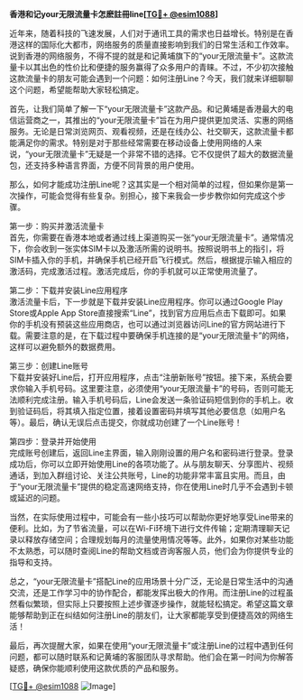 **香港和记your无限流量卡怎麽註冊line[[TG💪+ @esim1088](https://t.me/s/esim1088)]**

近年来，随着科技的飞速发展，人们对于通讯工具的需求也日益增长。特别是在香港这样的国际化大都市，网络服务的质量直接影响到我们的日常生活和工作效率。说到香港的网络服务，不得不提的就是和记黄埔旗下的“your无限流量卡”。这款流量卡以其出色的性价比和便捷的服务赢得了众多用户的青睐。不过，不少初次接触这款流量卡的朋友可能会遇到一个问题：如何注册Line？今天，我们就来详细聊聊这个问题，希望能帮助大家轻松搞定。

首先，让我们简单了解一下“your无限流量卡”这款产品。和记黄埔是香港最大的电信运营商之一，其推出的“your无限流量卡”旨在为用户提供更加灵活、实惠的网络服务。无论是日常浏览网页、观看视频，还是在线办公、社交聊天，这款流量卡都能满足你的需求。特别是对于那些经常需要在移动设备上使用网络的人来说，“your无限流量卡”无疑是一个非常不错的选择。它不仅提供了超大的数据流量包，还支持多种语言界面，方便不同背景的用户使用。

那么，如何才能成功注册Line呢？这其实是一个相对简单的过程，但如果你是第一次操作，可能会觉得有些复杂。别担心，接下来我会一步步教你如何完成这个步骤。

第一步：购买并激活流量卡  
首先，你需要在香港本地或者通过线上渠道购买一张“your无限流量卡”。通常情况下，你会收到一张实体SIM卡以及激活所需的说明书。按照说明书上的指引，将SIM卡插入你的手机，并确保手机已经开启飞行模式。然后，根据提示输入相应的激活码，完成激活过程。激活完成后，你的手机就可以正常使用流量了。

第二步：下载并安装Line应用程序  
激活流量卡后，下一步就是下载并安装Line应用程序。你可以通过Google Play Store或Apple App Store直接搜索“Line”，找到官方应用后点击下载即可。如果你的手机没有预装这些应用商店，也可以通过浏览器访问Line的官方网站进行下载。需要注意的是，在下载过程中要确保手机连接的是“your无限流量卡”的网络，这样可以避免额外的数据费用。

第三步：创建Line账号  
下载并安装好Line后，打开应用程序，点击“注册新账号”按钮。接下来，系统会要求你输入手机号码。这里要注意，必须使用“your无限流量卡”的号码，否则可能无法顺利完成注册。输入手机号码后，Line会发送一条验证码短信到你的手机上。收到验证码后，将其填入指定位置，接着设置密码并填写其他必要信息（如用户名等）。最后，确认无误后点击提交，你就成功创建了一个Line账号！

第四步：登录并开始使用  
完成账号创建后，返回Line主界面，输入刚刚设置的用户名和密码进行登录。登录成功后，你可以立即开始使用Line的各项功能了。从与朋友聊天、分享图片、视频通话，到加入群组讨论、关注公共账号，Line的功能非常丰富且实用。而且，由于“your无限流量卡”提供的稳定高速网络支持，你在使用Line时几乎不会遇到卡顿或延迟的问题。

当然，在实际使用过程中，可能会有一些小技巧可以帮助你更好地享受Line带来的便利。比如，为了节省流量，可以在Wi-Fi环境下进行文件传输；定期清理聊天记录以释放存储空间；合理规划每月的流量使用情况等等。此外，如果你对某些功能不太熟悉，可以随时查阅Line的帮助文档或咨询客服人员，他们会为你提供专业的指导和支持。

总之，“your无限流量卡”搭配Line的应用场景十分广泛，无论是日常生活中的沟通交流，还是工作学习中的协作配合，都能发挥出极大的作用。而注册Line的过程虽然看似繁琐，但实际上只要按照上述步骤逐步操作，就能轻松搞定。希望这篇文章能够帮助到正在纠结如何注册Line的朋友们，让大家都能享受到便捷高效的网络生活！

最后，再次提醒大家，如果在使用“your无限流量卡”或注册Line的过程中遇到任何问题，都可以随时联系和记黄埔的客服团队寻求帮助。他们会在第一时间为你解答疑惑，确保你能顺利使用这款优质的产品和服务。

[[TG💪+ @esim1088](https://t.me/s/esim1088) ![Image](https://i.postimg.cc/4NQfJmqS/Snipaste-2025-05-13-00-14-12.png)]